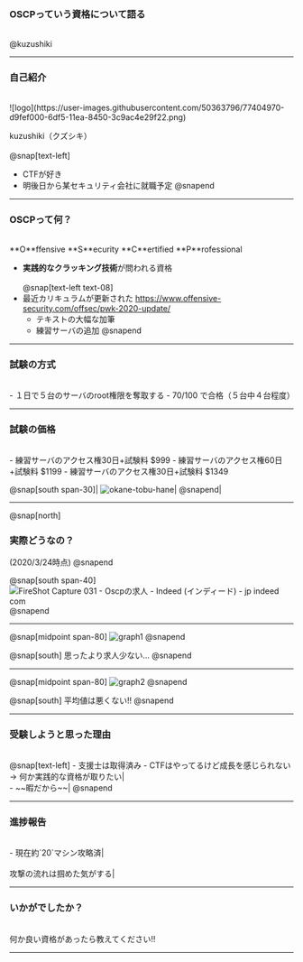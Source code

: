 ### OSCPっていう資格について語る
<br />
@kuzushiki

---

### 自己紹介
<br />
![logo](https://user-images.githubusercontent.com/50363796/77404970-d9fef000-6df5-11ea-8450-3c9ac4e29f22.png)

kuzushiki（クズシキ）
<br /><br />
@snap[text-left]
- CTFが好き
- 明後日から某セキュリティ会社に就職予定
@snapend

---

### OSCPって何？
<br />
**O**ffensive **S**ecurity **C**ertified **P**rofessional

- **実践的なクラッキング技術**が問われる資格
<br /><br />
@snap[text-left text-08]
- 最近カリキュラムが更新された
https://www.offensive-security.com/offsec/pwk-2020-update/
  - テキストの大幅な加筆
  - 練習サーバの追加
@snapend

---

### 試験の方式
<br />
- １日で５台のサーバのroot権限を奪取する
- 70/100 で合格（５台中４台程度）

---

### 試験の価格
<br />
- 練習サーバのアクセス権30日+試験料 $999
- 練習サーバのアクセス権60日+試験料 $1199
- 練習サーバのアクセス権30日+試験料 $1349

@snap[south span-30]|
![okane-tobu-hane](https://user-images.githubusercontent.com/50363796/77404535-37df0800-6df5-11ea-9aba-0fd07d02df33.png)|
@snapend|

---

@snap[north]
### 実際どうなの？
(2020/3/24時点)
@snapend

@snap[south span-40]
![FireShot Capture 031 - Oscpの求人 - Indeed (インディード) - jp indeed com](https://user-images.githubusercontent.com/50363796/77404576-4cbb9b80-6df5-11ea-8bf0-1ceb2385fc5d.png)
@snapend

---

@snap[midpoint span-80]
![graph1](https://user-images.githubusercontent.com/50363796/77404622-5b09b780-6df5-11ea-9bc5-5a6f9247e9db.PNG)
@snapend

@snap[south]
思ったより求人少ない…
@snapend

---


@snap[midpoint span-80]
![graph2](https://user-images.githubusercontent.com/50363796/77404755-8d1b1980-6df5-11ea-9c56-5128277b3184.PNG)
@snapend

@snap[south]
平均値は悪くない!!
@snapend

---

### 受験しようと思った理由
<br />
@snap[text-left]
- 支援士は取得済み
- CTFはやってるけど成長を感じられない
<br />
-> 何か実践的な資格が取りたい|
<br />
- ~~暇だから~~|
@snapend

---

### 進捗報告
<br />
- 現在約`20`マシン攻略済|
<br /><br />
攻撃の流れは掴めた気がする|

---

### いかがでしたか？
<br />
何か良い資格があったら教えてください!!

---
